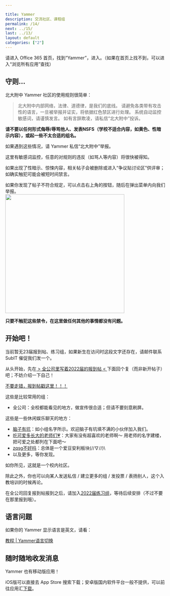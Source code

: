 ```yaml
---

title: Yammer
description: 交流社区、课程组
permalink: /14/
next: ../15/
last: ../13/
layout: default
categories: ["2"]
---
```


<script>
    document.addEventListener('DOMContentLoaded', function() {
    var elems = document.querySelectorAll('.materialboxed');
    var instances = M.Materialbox.init(elems);
    
    if (typeof(Storage) !== "undefined")
    {
      localStorage.setItem("step", "/14/");
    }
  });
</script>

请进入 Office 365 首页，找到“Yammer”，进入。（如果在首页上找不到，可以进入“浏览所有应用”查找）

## 守则...

北大附中 Yammer 社区的使用规则很简单：

> 北大附中内部网络，法律、道德律，是我们的底线。 请避免各类带有攻击性的语言，一旦被举报并证实，将依据红色禁区进行处理。 系统自动监控敏感词，请谨慎发言。 如有言辞欺凌，请私信“北大附中”投诉。

**请不要以任何形式侮辱/辱骂他人、发表NSFS（学校不适合内容，如黄色、性暗示内容），或起一些不太合适的组名。**

如果遇到这些情况，请 Yammer 私信“北大附中”举报。

这里有敏感词监控，任意的对规则的违反（如骂人等内容）将很快被得知。

如果出现了性暗示、惊悚内容，相关帖子会被删除或进入“争议贴讨论区”供评审；如确实触犯可能会被短时间禁言。

如果你发现了帖子不符合规定，可以点击右上角的按钮，随后在弹出菜单内向我们举报。  
<img src="../img/yammer-report.png" width="375"  class=" materialboxed">



**只要不触犯这些禁令，在这里做任何其他的事情都没有问题。**

<!-- 啊对不起这里言辞有些激烈，不过...syl老师强调，不得不加啊-->

## 开始吧！

当前暂无23届报到帖、练习组，如果新生在访问时这段文字还存在，请邮件联系 SubIT 催促我们发一个。

从头开始，先在[ > 全公司里写着2022届的报到帖 < ](https://www.yammer.com/i.pkuschool.edu.cn/#/threads/show?threadId=236654923874304)下面回个复（而非新开帖子）吧；不妨介绍一下自己！

<a href="https://www.yammer.com/i.pkuschool.edu.cn/#/threads/show?threadId=236654923874304" class=" btn-large red darken-2 white-text" title="作者表示：为什么有那么多人跑到去年的报到贴以及2022届练习组报到？？？我就不信这次还能有人走错，哼(￢︿￢☆)">不要走错，报到帖戳这里！！！</a>

这些是比较常用的组：

- 全公司：全校都能看见的地方，做宣传很合适；但请不要刻意刷屏。
<!-- - **[高中部通知](https://www.yammer.com/i.pkuschool.edu.cn/#/threads/inGroup?type=in_group&feedId=10989755&view=all)**：主要发送高中部各部门以及学校其它部门给高中学生的通知。**强烈建议加入。** -->

这些是一些休闲娱乐聊天的地方：

- [脑子有坑](https://www.yammer.com/i.pkuschool.edu.cn/#/threads/inGroup?type=in_group&feedId=13288384)：如小组名字所示。欢迎脑子有坑填不满的小伙伴加入我们。
- [吃可爱多长大的老师们💗](https://www.yammer.com/i.pkuschool.edu.cn/#/threads/inGroup?type=in_group&feedId=16802124)：大家有没有超喜欢的老师啊～ 用老师的名字建楼，把可爱之处都列在下面吧～
- [zqsg不好吗](https://www.yammer.com/i.pkuschool.edu.cn/#/threads/inGroup?type=in_group&feedId=15977127)：总体是一个爱豆安利板块\(//∇//)\
- 以及更多，等你发现。

如你所见，这就是一个校内社区。

除此之外，你也可以向某人发送私信 / 建立更多的组 / 发投票 / 表扬别人，这个入教培训的时候再论。

在全公司回复报到帖报到之后，请加入[2022届练习组](https://www.yammer.com/i.pkuschool.edu.cn/#/threads/inGroup?type=in_group&feedId=6497935360&view=all)，等待后续安排（不过不要在那里报到哦）。

## 语言问题

如果你的 Yammer 显示语言是英文，请看：

<a href="https://mp.weixin.qq.com/s/dRhU3NNrcArtGjMNssx4gw" class="btn blue darken-1 white-text">教程 | Yammer语言切换</a>

## 随时随地收发消息

Yammer 也有移动版应用！

iOS版可以直接去 App Store 搜索下载；安卓版国内软件平台一般不提供，可以前往应用汇[下载](http://share.appchina.com/app/com.yammer.v1)。

<!--
## 桌面客户端

体验与网页版相似，可下可不下。

### Windows 7 及以上

- [64位系统](https://go.microsoft.com/fwlink/p/?linkid=868988)
- [32位系统](https://go.microsoft.com/fwlink/p/?linkid=858591)

若不知道系统的位数，建议优先下载64位版本。如打不开则选择32位版本。

### macOS 10.9+

[下载](https://go.microsoft.com/fwlink/p/?linkid=858590) -->